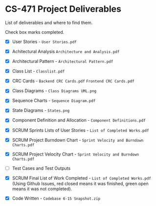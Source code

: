 # CS-471 Project Deliverables

List of deliverables and where to find them.

Check box marks completed.

 - [x] User Stories - `User Stories.pdf`
 - [x] Achitectural Analysis `Architecture and Analysis.pdf`
 - [x] Architectural Pattern - `Architectural Pattern.pdf`
 - [x] Class List - `Classlist.pdf`
 - [x] CRC Cards - `Backend CRC Cards.pdf` `Frontend CRC Cards.pdf`
 - [x] Class Diagrams - `Class Diagrams UML.png`
 - [x] Sequence Charts - `Sequence Diagram.pdf`
 - [x] State Diagrams - `States.png`
 - [x] Component Definition and Allocation - `Component Definitions.pdf`
 - [x] SCRUM Sprints Lists of User Stories - `List of Completed Works.pdf`
 - [x] SCRUM Project Burndown Chart - `Sprint Velocity and Burndown Charts.pdf`
 - [x] SCRUM Project Velocity Chart - `Sprint Velocity and Burndown Charts.pdf`
 - [ ] Test Cases and Test Outputs
 - [x] SCRUM Final List of Work Completed - `List of Completed Works.pdf` (Using Github Issues, red closed means it was finished, green open means it was not completed).
 - [x] Code Written - `Codebase 6-15 Snapshot.zip`

